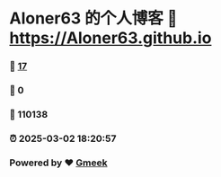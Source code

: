 # Aloner63 的个人博客 :link: https://Aloner63.github.io 
### :page_facing_up: [17](https://Aloner63.github.io/tag.html) 
### :speech_balloon: 0 
### :hibiscus: 110138 
### :alarm_clock: 2025-03-02 18:20:57 
### Powered by :heart: [Gmeek](https://github.com/Meekdai/Gmeek)
